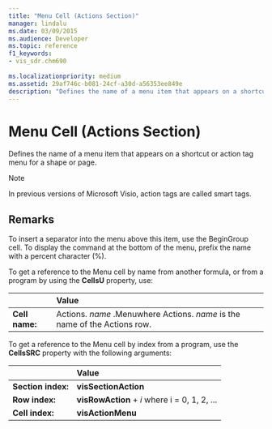 ```yaml
---
title: "Menu Cell (Actions Section)" 
manager: lindalu
ms.date: 03/09/2015
ms.audience: Developer
ms.topic: reference
f1_keywords:
- vis_sdr.chm690
 
ms.localizationpriority: medium
ms.assetid: 29af746c-b081-24cf-a30d-a56353ee849e
description: "Defines the name of a menu item that appears on a shortcut or action tag menu for a shape or page."
---
```


# Menu Cell (Actions Section)

Defines the name of a menu item that appears on a shortcut or action tag menu for a shape or page.
  
> [!NOTE]
> In previous versions of Microsoft Visio, action tags are called smart tags.
  
## Remarks

To insert a separator into the menu above this item, use the BeginGroup cell. To display the command at the bottom of the menu, prefix the name with a percent character (%).
  
To get a reference to the Menu cell by name from another formula, or from a program by using the **CellsU** property, use:
  
||Value |
|:-----|:-----|
|**Cell name:**  <br/> |Actions. *name*  .Menuwhere Actions. *name* is the name of the Actions row.  <br/> |

To get a reference to the Menu cell by index from a program, use the **CellsSRC** property with the following arguments:
  
||Value |
|:-----|:-----|
|**Section index:**  <br/> |**visSectionAction** <br/> |
|**Row index:**  <br/> |**visRowAction** +  *i*  where i = 0, 1, 2, ... |
|**Cell index:**  <br/> |**visActionMenu** <br/> |
